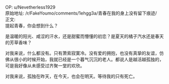 
OP: u/Nevetherless1929  
原始地址: /r/FakeYoumo/comments/1ehgg3a/青春在我的身上没有留下痕迹/  
正文:  
提起青春，你会想到什么？

是温暖的阳光、咸涩的汗水，还是甜蜜而懵懂的初恋？是夏天的橘子汽水还是春天的芳草香味？

对我来说，什么都没有。只有萧索寂寞冷。没有爱的拥抱，也没有真挚的友谊，仿佛从很小的时候开始，我就已经是一个暮气沉沉的老人。都说人是越活越孤独的，可是我好像从未感受过齐聚一堂的欢欣。

对我来说，孤独在昨天，在今天，也会在明天。等待我的只有死亡。 
